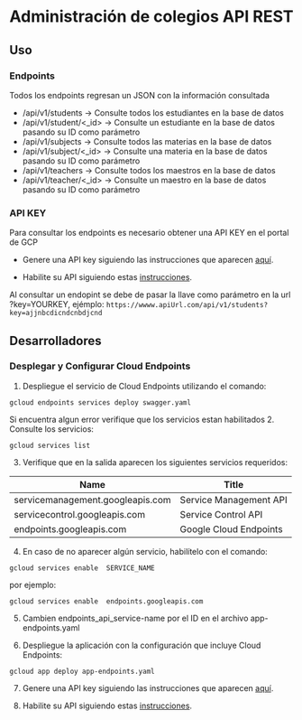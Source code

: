 # Administración de colegios API REST

## Uso
### Endpoints
Todos los endpoints regresan un JSON con la información consultada

- /api/v1/students -> Consulte todos los estudiantes en la base de datos
- /api/v1/student/<_id> -> Consulte un estudiante en la base de datos pasando su ID como parámetro
- /api/v1/subjects -> Consulte todos las materias en la base de datos
- /api/v1/subject/<_id> -> Consulte una materia en la base de datos pasando su ID como parámetro
- /api/v1/teachers -> Consulte todos los maestros en la base de datos
- /api/v1/teacher/<_id> -> Consulte un maestro en la base de datos pasando su ID como parámetro

### API KEY
Para consultar los endpoints es necesario obtener una API KEY en el portal de GCP

- Genere una API key siguiendo las instrucciones que aparecen [aquí](https://cloud.google.com/docs/authentication/api-keys#creating_an_api_key).

- Habilite su API siguiendo estas [instrucciones](https://cloud.google.com/endpoints/docs/openapi/enable-api).

Al consultar un endopint se debe de pasar la llave como parámetro en la url ?key=YOURKEY, ejémplo:
`https://wwww.apiUrl.com/api/v1/students?key=ajjnbcdicndcnbdjcnd`


## Desarrolladores 
### Desplegar y Configurar Cloud Endpoints
1. Despliegue el servicio de Cloud Endpoints utilizando el comando:

`gcloud endpoints services deploy swagger.yaml`

Si encuentra algun error verifique que los servicios estan habilitados
2. Consulte los servicios:

`gcloud services list`

3. Verifique que en la salida aparecen los siguientes servicios requeridos:

| Name                             | Title                  |
|----------------------------------|------------------------|
| servicemanagement.googleapis.com | Service Management API |
| servicecontrol.googleapis.com    | Service Control API    |
| endpoints.googleapis.com         | Google Cloud Endpoints |

4. En caso de no aparecer algún servicio, habilítelo con el comando:

`gcloud services enable  SERVICE_NAME`

por ejemplo:

`gcloud services enable  endpoints.googleapis.com`

5. Cambien endpoints_api_service-name por el ID en el archivo app-endpoints.yaml

6. Despliegue la aplicación con la configuración que incluye Cloud Endpoints:

`gcloud app deploy app-endpoints.yaml`

7. Genere una API key siguiendo las instrucciones que aparecen [aquí](https://cloud.google.com/docs/authentication/api-keys#creating_an_api_key).

8. Habilite su API siguiendo estas [instrucciones](https://cloud.google.com/endpoints/docs/openapi/enable-api).